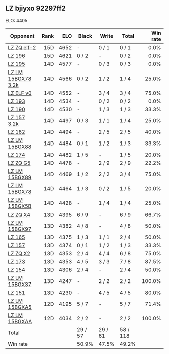 ## LZ bjiyxo 92297ff2 ##

ELO: 4405

Opponent | Rank | ELO | Black | Write | Total | Win rate
---------|-----:|----:|-------|-------|-------|-------:
[LZ ZQ elf-2](LZ%20ZQ%20elf-2.md) | 15D | 4652 | - | 0 / 1 | 0 / 1 | 0.0%
[LZ 196](LZ%20196.md) | 15D | 4621 | 0 / 2 | - | 0 / 2 | 0.0%
[LZ 195](LZ%20195.md) | 14D | 4577 | - | 0 / 3 | 0 / 3 | 0.0%
[LZ LM 15BGX78 3.2k](LZ%20LM%2015BGX78%203.2k.md) | 14D | 4566 | 0 / 2 | 1 / 2 | 1 / 4 | 25.0%
[LZ ELF v0](LZ%20ELF%20v0.md) | 14D | 4552 | - | 3 / 4 | 3 / 4 | 75.0%
[LZ 193](LZ%20193.md) | 14D | 4534 | - | 0 / 2 | 0 / 2 | 0.0%
[LZ 190](LZ%20190.md) | 14D | 4530 | - | 1 / 3 | 1 / 3 | 33.3%
[LZ 157 3.2k](LZ%20157%203.2k.md) | 14D | 4497 | 0 / 3 | 1 / 1 | 1 / 4 | 25.0%
[LZ 182](LZ%20182.md) | 14D | 4494 | - | 2 / 5 | 2 / 5 | 40.0%
[LZ LM 15BGX88](LZ%20LM%2015BGX88.md) | 14D | 4484 | 0 / 1 | 1 / 2 | 1 / 3 | 33.3%
[LZ 174](LZ%20174.md) | 14D | 4482 | 1 / 5 | - | 1 / 5 | 20.0%
[LZ ZQ G5](LZ%20ZQ%20G5.md) | 14D | 4478 | - | 2 / 9 | 2 / 9 | 22.2%
[LZ LM 15BGX89](LZ%20LM%2015BGX89.md) | 14D | 4469 | 1 / 2 | 2 / 2 | 3 / 4 | 75.0%
[LZ LM 15BGX78](LZ%20LM%2015BGX78.md) | 14D | 4464 | 1 / 3 | 0 / 2 | 1 / 5 | 20.0%
[LZ LM 15BGX5B](LZ%20LM%2015BGX5B.md) | 14D | 4428 | - | 1 / 4 | 1 / 4 | 25.0%
[LZ ZQ X4](LZ%20ZQ%20X4.md) | 13D | 4395 | 6 / 9 | - | 6 / 9 | 66.7%
[LZ LM 15BGX97](LZ%20LM%2015BGX97.md) | 13D | 4382 | 4 / 8 | - | 4 / 8 | 50.0%
[LZ 165](LZ%20165.md) | 13D | 4375 | 1 / 3 | 1 / 1 | 2 / 4 | 50.0%
[LZ 157](LZ%20157.md) | 13D | 4374 | 0 / 1 | 1 / 2 | 1 / 3 | 33.3%
[LZ ZQ X2](LZ%20ZQ%20X2.md) | 13D | 4353 | 2 / 4 | 4 / 4 | 6 / 8 | 75.0%
[LZ 173](LZ%20173.md) | 13D | 4353 | 4 / 5 | 3 / 3 | 7 / 8 | 87.5%
[LZ 154](LZ%20154.md) | 13D | 4306 | 2 / 4 | - | 2 / 4 | 50.0%
[LZ LM 15BGX37](LZ%20LM%2015BGX37.md) | 13D | 4247 | - | 2 / 2 | 2 / 2 | 100.0%
[LZ 151](LZ%20151.md) | 13D | 4230 | - | 4 / 5 | 4 / 5 | 80.0%
[LZ LM 15BGXA5](LZ%20LM%2015BGXA5.md) | 12D | 4195 | 5 / 7 | - | 5 / 7 | 71.4%
[LZ LM 15BGXAA](LZ%20LM%2015BGXAA.md) | 12D | 4034 | 2 / 2 | - | 2 / 2 | 100.0%
Total | | | 29 / 57 | 29 / 61 | 58 / 118 | 
Win rate| | | 50.9% | 47.5% | 49.2% | 
